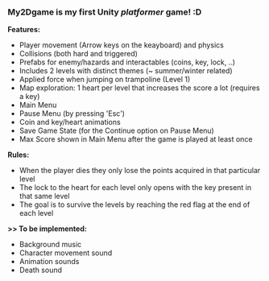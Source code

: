 <h3>My2Dgame is my first Unity <i>platformer</i> game! :D</h3>

<strong>Features:</strong>
- Player movement (Arrow keys on the keayboard) and physics
- Collisions (both hard and triggered)
- Prefabs for enemy/hazards and interactables (coins, key, lock, ..)
- Includes 2 levels with distinct themes (~ summer/winter related)
- Applied force when jumping on trampoline (Level 1)
- Map exploration: 1 heart per level that increases the score a lot (requires a key)
- Main Menu
- Pause Menu (by pressing 'Esc')
- Coin and key/heart animations
- Save Game State (for the Continue option on Pause Menu)
- Max Score shown in Main Menu after the game is played at least once

<strong>Rules:</strong>
- When the player dies they only lose the points acquired in that particular level
- The lock to the heart for each level only opens with the key present in that same level
- The goal is to survive the levels by reaching the red flag at the end of each level



<strong>>> To be implemented:</strong>
- Background music
- Character movement sound
- Animation sounds
- Death sound
